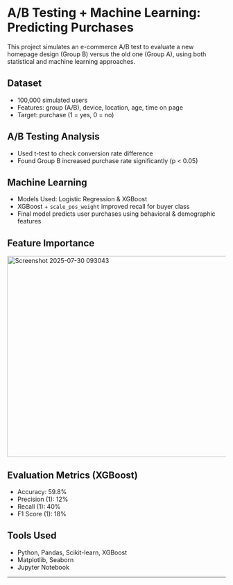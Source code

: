 #  A/B Testing + Machine Learning: Predicting Purchases

This project simulates an e-commerce A/B test to evaluate a new homepage design (Group B) versus the old one (Group A), using both statistical and machine learning approaches.

##  Dataset

- 100,000 simulated users
- Features: group (A/B), device, location, age, time on page
- Target: purchase (1 = yes, 0 = no)

##  A/B Testing Analysis

-  Used t-test to check conversion rate difference
-  Found Group B increased purchase rate significantly (p < 0.05)

##  Machine Learning

- Models Used: Logistic Regression & XGBoost
-  XGBoost + `scale_pos_weight` improved recall for buyer class
-  Final model predicts user purchases using behavioral & demographic features

##  Feature Importance
<img width="832" height="463" alt="Screenshot 2025-07-30 093043" src="https://github.com/user-attachments/assets/2ccf18ce-06a2-4d5f-ad86-adc84cf67e67" />

##  Evaluation Metrics (XGBoost)

- Accuracy: 59.8%
- Precision (1): 12%
- Recall (1): 40%
- F1 Score (1): 18%

##  Tools Used

- Python, Pandas, Scikit-learn, XGBoost
- Matplotlib, Seaborn
- Jupyter Notebook

---


